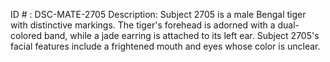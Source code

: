 ID # : DSC-MATE-2705
Description: Subject 2705 is a male Bengal tiger with distinctive markings. The tiger's forehead is adorned with a dual-colored band, while a jade earring is attached to its left ear. Subject 2705's facial features include a frightened mouth and eyes whose color is unclear.